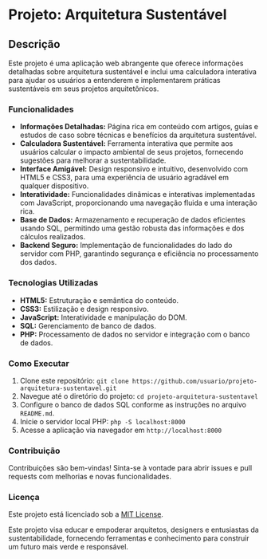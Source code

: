 <!DOCTYPE html>
<html lang="pt-BR">
<head>
    <meta charset="UTF-8">
    <meta name="viewport" content="width=device-width, initial-scale=1.0">
    <title>README - Projeto Arquitetura Sustentável</title>
</head>
<body>

<h1>Projeto: Arquitetura Sustentável</h1>

<h2>Descrição</h2>
<p>Este projeto é uma aplicação web abrangente que oferece informações detalhadas sobre arquitetura sustentável e inclui uma calculadora interativa para ajudar os usuários a entenderem e implementarem práticas sustentáveis em seus projetos arquitetônicos.</p>

<h3>Funcionalidades</h3>
<ul>
    <li><strong>Informações Detalhadas:</strong> Página rica em conteúdo com artigos, guias e estudos de caso sobre técnicas e benefícios da arquitetura sustentável.</li>
    <li><strong>Calculadora Sustentável:</strong> Ferramenta interativa que permite aos usuários calcular o impacto ambiental de seus projetos, fornecendo sugestões para melhorar a sustentabilidade.</li>
    <li><strong>Interface Amigável:</strong> Design responsivo e intuitivo, desenvolvido com HTML5 e CSS3, para uma experiência de usuário agradável em qualquer dispositivo.</li>
    <li><strong>Interatividade:</strong> Funcionalidades dinâmicas e interativas implementadas com JavaScript, proporcionando uma navegação fluida e uma interação rica.</li>
    <li><strong>Base de Dados:</strong> Armazenamento e recuperação de dados eficientes usando SQL, permitindo uma gestão robusta das informações e dos cálculos realizados.</li>
    <li><strong>Backend Seguro:</strong> Implementação de funcionalidades do lado do servidor com PHP, garantindo segurança e eficiência no processamento dos dados.</li>
</ul>

<h3>Tecnologias Utilizadas</h3>
<ul>
    <li><strong>HTML5:</strong> Estruturação e semântica do conteúdo.</li>
    <li><strong>CSS3:</strong> Estilização e design responsivo.</li>
    <li><strong>JavaScript:</strong> Interatividade e manipulação do DOM.</li>
    <li><strong>SQL:</strong> Gerenciamento de banco de dados.</li>
    <li><strong>PHP:</strong> Processamento de dados no servidor e integração com o banco de dados.</li>
</ul>

<h3>Como Executar</h3>
<ol>
    <li>Clone este repositório: <code>git clone https://github.com/usuario/projeto-arquitetura-sustentavel.git</code></li>
    <li>Navegue até o diretório do projeto: <code>cd projeto-arquitetura-sustentavel</code></li>
    <li>Configure o banco de dados SQL conforme as instruções no arquivo <code>README.md</code>.</li>
    <li>Inicie o servidor local PHP: <code>php -S localhost:8000</code></li>
    <li>Acesse a aplicação via navegador em <code>http://localhost:8000</code></li>
</ol>

<h3>Contribuição</h3>
<p>Contribuições são bem-vindas! Sinta-se à vontade para abrir issues e pull requests com melhorias e novas funcionalidades.</p>

<h3>Licença</h3>
<p>Este projeto está licenciado sob a <a href="https://opensource.org/licenses/MIT">MIT License</a>.</p>

<p>Este projeto visa educar e empoderar arquitetos, designers e entusiastas da sustentabilidade, fornecendo ferramentas e conhecimento para construir um futuro mais verde e responsável.</p>

</body>
</html>
